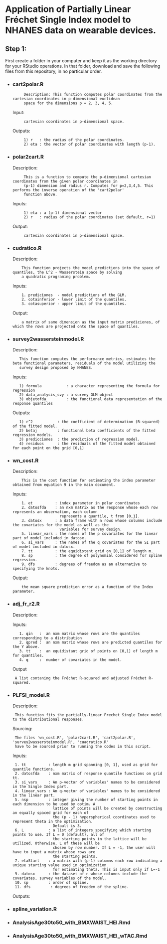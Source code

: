 # Application of Partially Linear Fréchet Single Index model to NHANES data on wearable devices.

## Step 1:

First create a folder in your computer and keep it as the working directory for your RStudio operations. In that folder, download and save the following files from this repository, in no particular order. 

 - ### cart2polar.R
    
            Description: This function computes polar coordinates from the cartesian coordinates in p-dimensional euclidean 
            space for the dimensions p = 2, 3, 4, 5.
            
    Input:
    
            cartesian coordinates in p-dimensional space.
             
    Outputs:  
    
            1) r   : the radius of the polar coordinates.
            2) eta : the vector of polar coordinates with length (p-1).

 - ### polar2cart.R

    Description: 
    
            This is a function to compute the p-dimensional cartesian coordinates from the given polar coordinates in 
            (p-1) dimension and radius r. Computes for p=2,3,4,5. This performs the inverse operation of the 'cart2polar' 
            function above.

    Inputs: 
    
            1) eta : a (p-1) dimensional vector
            2) r   : radius of the polar coordinates (set default, r=1)
    
    
    Output:         
            
            cartesian coordinates in p-dimensional space.
    
  - ### cudratico.R
    
    Description: 
    
            This function projects the model predictions into the space of quantiles, the L^2 - Wasserstein space by solving 
            a quadratic programing problem. 
    
    Inputs:
    
            1. prediciones  - model predictions of the GLM.
            2. cotainferior - lower limit of the quantiles.
            3. cotasuperior - upper limit of the quantiles.
    
    Output:
    
            a matrix of same dimension as the input matrix prediciones, of which the rows are projected onto the space of quantiles.
    
  - ### survey2wassersteinmodel.R

    Description:
    
           This function computes the performance metrics, estimates the beta functional parameters, residuals of the model utilizing the 
           survey design proposed by NHANES. 
           
    Inputs: 
    
           1) formula           : a character representing the formula for regression
           2) data_analysis_svy : a survey GLM object 
           3) objetofda         : the functional data representation of the response quantiles

    Outputs:
   
           1) r^2           : the coefficient of determination (R-squared) of the fitted model.
           2) betaj         : functional beta coefficients of the fitted regression models. 
           3) predicciones  : the prediction of regression model.
           4) residuos      : the residuals of the fitted model obtained for each point on the grid [0,1]
    
  - ### wn_cost.R

    Description: 
    
            This is the cost function for estimating the index parameter obtained from equation 9 in the main document.

    Inputs:
    
            1. et          : index parameter in polar coordinates
            2. datosfda    : an nxm matrix as the response whose each row represents an observation, each column 
                             represents a quantile, t from [0,1].
            3. datosx      : a data frame with n rows whose columns include the covariates for the model as well as the
                             variables for survey design.
            5. linear_vars : the names of the p covariates for the linear part of model included in datosx.
            6. si_vars     : the names of the q covariates for the SI part of model included in datosx.
            7. tt          : the equidistant grid on [0,1] of length m.
            8. sp          : the degree of polynomial considered for spline regression.
            9. dfs         : degrees of freedom as an alternative to specifying the knots.

  
    Output:
  
            the mean square prediction error as a function of the Index parameter.
            
  - ### adj_fr_r2.R

    Description: 
   
    Inputs:  
   
           1. qin   :  an nxm matrix whose rows are the quantiles corresponding to a distribution
           2. qpred :  an nxm matrix whose rows are predicted quantiles for the Y above. 
           3. tt    :  an equidistant grid of points on [0,1] of length m for quantiles.
           4. q     :  number of covariates in the model.
   
   
    Output 
    
         A list contaning the Fréchet R-squared and adjusted Fréchet R-squared.
        
  - ### PLFSI_model.R

    Description: 
    
         This function fits the partially-linear Frechet Single Index model to the distributional responses.
         
    Sourcing: 
    
         The files 'wn_cost.R', 'polar2cart.R', 'cart2polar.R', 'survey2wassersteinmodel.R', 'cuadratico.R' 
         have to be sourced prior to running the codes in this script.
         
    Inputs:
    
         1. tt          : length m grid spanning [0, 1], used as grid for quantile functions.
         2. datosfda    : nxm matrix of response quantile functions on grid tt.
         3. si_vars     : An p-vector of variables' names to be considered in the Single Index part.
         4. linear_vars : An q-vector of variables' names to be considered in the linear part.
         5. nsp         : integer giving the number of starting points in each dimension to be used by optim. A 
                          lattice of points will be created by constructing an equally spaced grid for each of 
                          the (p - 1) hyperspherical coordinates used to represent theta in the optimization. 
                          Default is 3.
         6. L           : a list of integers specifying which starting points to use. If L = 0 (default), all of 
                          the starting points in the lattice will be utilized. Otherwise, L of these will be 
                          chosen by row number. If L = -1, the user will have to input a matrix whose rows are 
                          the starting points.
         7. etaStart    : a matrix with (p-1) columns each row indicating a unique starting value used in optimization 
                          for estimating theta. This is input only if L=-1 
         9. datosx      : the dataset of n whose columns include the covariates, survey variables of the model.
         10. sp         : order of spline.
         11. dfs         : degrees of freedem of the spline.

    
    Outputs:
    
    
  - ### spline_variation.R
  - ### AnalysisAge30to50_with_BMXWAIST_HEI.Rmd
  - ### AnalysisAge30to50_with_BMXWAIST_HEI_wTAC.Rmd



